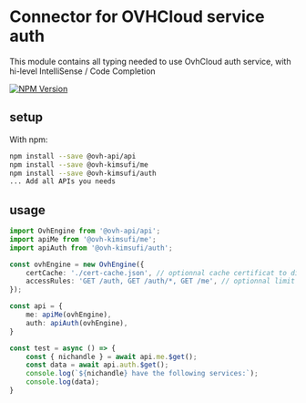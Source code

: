 # Connector for OVHCloud service auth

This module contains all typing needed to use OvhCloud auth service, with hi-level IntelliSense / Code Completion

[![NPM Version](https://img.shields.io/npm/v/@ovh-kimsufi/auth.svg?style=flat)](https://www.npmjs.org/package/@ovh-kimsufi/auth)

## setup

With npm:
````bash
npm install --save @ovh-api/api
npm install --save @ovh-kimsufi/me
npm install --save @ovh-kimsufi/auth
... Add all APIs you needs
````

## usage

````typescript
import OvhEngine from '@ovh-api/api';
import apiMe from '@ovh-kimsufi/me';
import apiAuth from '@ovh-kimsufi/auth';

const ovhEngine = new OvhEngine({ 
    certCache: './cert-cache.json', // optionnal cache certificat to disk
    accessRules: 'GET /auth, GET /auth/*, GET /me', // optionnal limit the requested privileges.
});

const api = {
    me: apiMe(ovhEngine),
    auth: apiAuth(ovhEngine),
}

const test = async () => {
    const { nichandle } = await api.me.$get();
    const data = await api.auth.$get();
    console.log(`${nichandle} have the following services:`);
    console.log(data);
}

````
